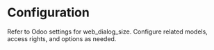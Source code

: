 # Configuration

Refer to Odoo settings for web_dialog_size. Configure related models, access rights, and options as needed.
